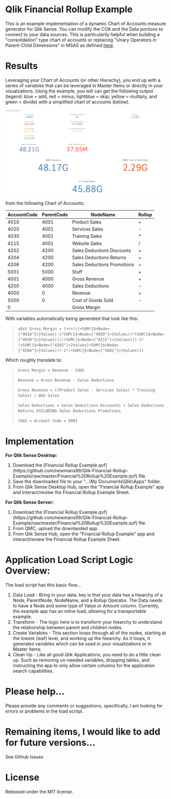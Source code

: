 # Qlik Financial Rollup Example
This is an example implementation of a dynamic Chart of Accounts measure generator for Qlik Sense. You can modify the COA and the Data portions to connect to your data sources. This is particularily helpful when building a "consolidation" type chart of accounts or replacing "Unary Operators in Parent-Child Dimensions" in MSAS as defined [here](https://msdn.microsoft.com/en-us/library/ms175417.aspx).

# Results
Leveraging your Chart of Accounts (or other Hierachy), you end up with a series of variables that can be leveraged in Master Items or directly in your visualzations. Using the example, you will can get the following output (legend: blue = add, red = minus, lightblue = skip, yellow = multiply, and green = divide) with a simplified chart of accounts (below).

![Financial Example](https://github.com/newmans99/Qlik-Financial-Rollup-Example/raw/master/FinancialExample.png)

from the following Chart of Accounts:

|AccountCode|ParentCode|NodeName|Rollup|
|-----------|----------|--------|------|
|4010|4001|Product Sales|+|
|4020|4001|Services Sales|-|
|4030|4001|Training Sales|*|
|4115|4001|Website Sales|/|
|4202|4200|Sales Deductions Discounts|+|
|4204|4200|Sales Deductions Returns|+|
|4206|4200|Sales Deductions Promotions|~|
|5001|5000|Stuff|+|
|4001|4000|Gross Revenue|+|
|4200|4000|Sales Deductions|-|
|4000|0|Revenue|+|
|5000|0|Cost of Goods Sold|-|
|0||Gross Margin|


With variables automatically being generated that look like this:

>```vExt_Gross_Margin = (+(+(((+SUM({$<Node={"4010"}>}Values)-1*SUM({$<Node={"4020"}>}Values))*(SUM({$<Node={"4030"}>}Values)))/(SUM({$<Node={"4115"}>}Values)))-1*(+SUM({$<Node={"4202"}>}Values)+SUM({$<Node={"4204"}>}Values)))-1*(+SUM({$<Node={"5001"}>}Values)))```

Which roughly translate to:
>```Gross Margin = Revenue - COGS```

>```Revenue = Gross Revenue - Sales Deductions```

>```Gross Revenue = ((Product Sales - Services Sales) * Training Sales) / Web Sales ```

>```Sales Deductions = Sales Deductions Discounts + Sales Deductions Returns EXCLUDING Sales Deductions Promotions```

>```COGS = Account Code = 5001```


# Implementation
**For Qlik Sense Desktop:**
<ol>
<li>Download the [Financial Rollup Example.qvf](https://github.com/newmans99/Qlik-Financial-Rollup-Example/raw/master/Financial%20Rollup%20Example.qvf) file.
<li>Save the downloaded file to your "...\My Documents\Qlik\Apps" folder.
<li>From Qlik Sense Desktop Hub, open the "Financial Rollup Example" app and interact/review the Financial Rollup Example Sheet.
</ol>

**For Qlik Sense Server:**
<ol>
<li>Download the [Financial Rollup Example.qvf](https://github.com/newmans99/Qlik-Financial-Rollup-Example/raw/master/Financial%20Rollup%20Example.qvf) file.
<li>From QMC, upload the downlaoded app.
<li>From Qlik Sense Hub, open the "Financial Rollup Example" app and interact/review the Financial Rollup Example Sheet.
</ol>

# Application Load Script Logic Overview:
The load script has this basic flow...
<ol>
<li> Data Load - Bring in your data, key is that your data has a hiearchy of a Node, ParentNode, NodeName, and a Rollup Operator. The Data needs to have a Node and some type of Value or Amount column. Currently, the example app has an inline load, allowing for a transportable example.
<li>Transform - The logic here is to transform your hiearchy to understand the relationship between parent and children nodes.
<li>Create Variables - This section loops through all of the nodes, starting at the lowest (leaf) level, and working up the hiearchy. As it loops, it generates variables which can be used in your visualizations or in Master Items.
<li>Clean Up - Like all good Qlik Applications, you need to do a little clean up. Such as removing un-needed variables, dropping tables, and instructing the app to only allow certain columns for the application search capabilities.
</ol>

# Please help...
Please provide any comments or suggestions, specifically, I am looking for errors or problems in the load scriipt.

# Remaining items, I would like to add for future versions...
See Github Issues

# License
Released under the MIT license.
